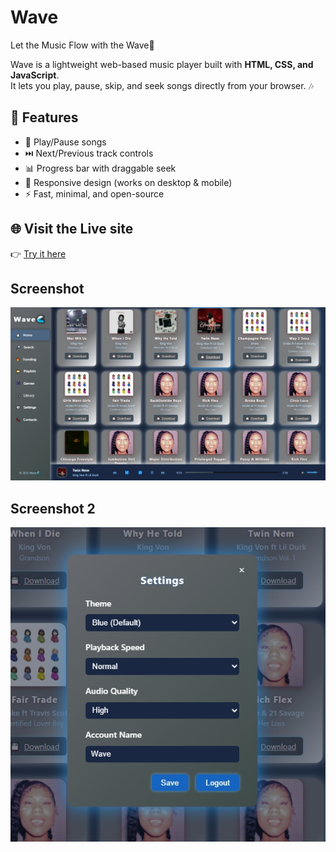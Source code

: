 # Wave

Let the Music Flow with the Wave🌊

Wave is a lightweight web-based music player built with **HTML, CSS, and JavaScript**.  
It lets you play, pause, skip, and seek songs directly from your browser. 🎶  

## 🚀 Features

- 🎵 Play/Pause songs  
- ⏭️ Next/Previous track controls  
- 📊 Progress bar with draggable seek  
- 📱 Responsive design (works on desktop & mobile)  
- ⚡ Fast, minimal, and open-source  

## 🌐 Visit the Live site

👉 [Try it here](https://gabrielbanda08.github.io/Wave/)  

## Screenshot

<img src="Assets/Images/screenshot.png" src="screenshot.png">

## Screenshot 2

<img src="Assets/Images/screenshot 2.png" src="screenshot2.png">